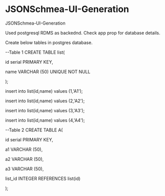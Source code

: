# JSONSchmea-UI-Generation
JSONSchmea-UI-Generation

Used postgresql RDMS as backednd. Check app prop for database details. 

Create below tables in postgres database.

--Table 1
CREATE TABLE list(

   id serial PRIMARY KEY,

   name VARCHAR (50) UNIQUE NOT NULL

);

 
insert into list(id,name) values (1,'A1');

insert into list(id,name) values (2,'A2');

insert into list(id,name) values (3,'A3');

insert into list(id,name) values (4,'A4');

 
--Table 2
CREATE TABLE A(

   id serial PRIMARY KEY,

   a1 VARCHAR (50),

   a2 VARCHAR (50),

   a3 VARCHAR (50),

   list_id INTEGER REFERENCES list(id)

);
